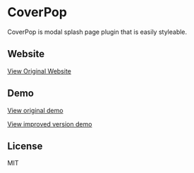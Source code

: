 # CoverPop

CoverPop is modal splash page plugin that is easily styleable.

## Website

[View Original Website](http://coverpopjs.com)


## Demo

[View original demo](http://tylerpearson.github.io/CoverPop/)

[View improved version demo](http://www.chloechen.io/CoverPop/)



## License

MIT
